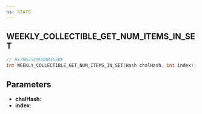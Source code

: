```yaml
---
ns: STATS
---
```

## WEEKLY_COLLECTIBLE_GET_NUM_ITEMS_IN_SET

```c
// 0x7D675C9DDDB365BE
int WEEKLY_COLLECTIBLE_GET_NUM_ITEMS_IN_SET(Hash chalHash, int index);
```

## Parameters
* **chalHash**:
* **index**:
